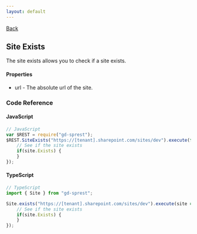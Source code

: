```yaml
---
layout: default
---
```

[Back](/api)
## Site Exists
The site exists allows you to check if a site exists.

#### Properties

- url - The absolute url of the site.

### Code Reference

#### JavaScript

```js
// JavaScript
var $REST = require("gd-sprest");
$REST.SiteExists("https://[tenant].sharepoint.com/sites/dev").execute(function(site) {
    // See if the site exists
    if(site.Exists) {
    }
});
```

#### TypeScript

```ts
// TypeScript
import { Site } from "gd-sprest";

Site.exists("https://[tenant].sharepoint.com/sites/dev").execute(site => {
    // See if the site exists
    if(site.Exists) {
    }
});
```